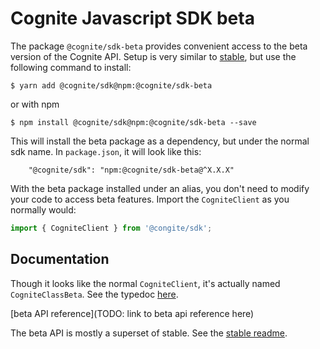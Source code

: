Cognite Javascript SDK beta
===========================
The package `@cognite/sdk-beta` provides convenient access to the beta version of the Cognite API.
Setup is very similar to [stable](https://github.com/cognitedata/cognite-sdk-js/blob/v1/packages/stable/README.md),
but use the following command to install:
```
$ yarn add @cognite/sdk@npm:@cognite/sdk-beta
```
or with npm
```
$ npm install @cognite/sdk@npm:@cognite/sdk-beta --save
```

This will install the beta package as a dependency, but under the normal sdk name.
In `package.json`, it will look like this:
```
    "@cognite/sdk": "npm:@cognite/sdk-beta@^X.X.X"
```

With the beta package installed under an alias, you don't need to modify your code
to access beta features. Import the `CogniteClient` as you normally would:
```js
import { CogniteClient } from '@congite/sdk';
```

## Documentation

Though it looks like the normal `CogniteClient`, it's actually named `CogniteClassBeta`.
See the typedoc [here](https://cognitedata.github.io/cognite-sdk-js/beta/classes/cogniteclientbeta.html).

\[beta API reference\](TODO: link to beta api reference here)

The beta API is mostly a superset of stable. See the [stable readme](https://github.com/cognitedata/cognite-sdk-js/blob/v1/packages/stable/README.md).